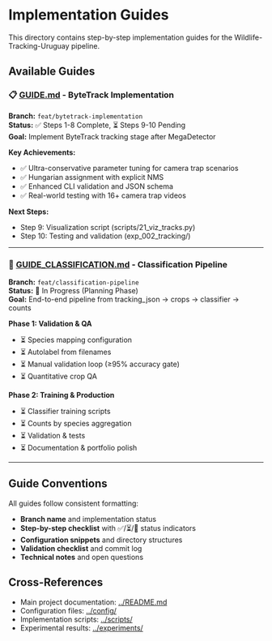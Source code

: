 # Implementation Guides

This directory contains step-by-step implementation guides for the Wildlife-Tracking-Uruguay pipeline.

## Available Guides

### 📋 [GUIDE.md](./GUIDE.md) - ByteTrack Implementation
**Branch:** `feat/bytetrack-implementation`  
**Status:** ✅ Steps 1-8 Complete, ⏳ Steps 9-10 Pending  
**Goal:** Implement ByteTrack tracking stage after MegaDetector

**Key Achievements:**
- ✅ Ultra-conservative parameter tuning for camera trap scenarios
- ✅ Hungarian assignment with explicit NMS
- ✅ Enhanced CLI validation and JSON schema
- ✅ Real-world testing with 16+ camera trap videos

**Next Steps:**
- Step 9: Visualization script (scripts/21_viz_tracks.py)
- Step 10: Testing and validation (exp_002_tracking/)

---

### 🎯 [GUIDE_CLASSIFICATION.md](./GUIDE_CLASSIFICATION.md) - Classification Pipeline  
**Branch:** `feat/classification-pipeline`  
**Status:** 🚧 In Progress (Planning Phase)  
**Goal:** End-to-end pipeline from tracking_json → crops → classifier → counts

**Phase 1: Validation & QA**
- ⏳ Species mapping configuration 
- ⏳ Autolabel from filenames
- ⏳ Manual validation loop (≥95% accuracy gate)
- ⏳ Quantitative crop QA

**Phase 2: Training & Production**
- ⏳ Classifier training scripts
- ⏳ Counts by species aggregation
- ⏳ Validation & tests
- ⏳ Documentation & portfolio polish

---

## Guide Conventions

All guides follow consistent formatting:
- **Branch name** and implementation status
- **Step-by-step checklist** with ✅/⏳/🚧 status indicators
- **Configuration snippets** and directory structures
- **Validation checklist** and commit log
- **Technical notes** and open questions

## Cross-References

- Main project documentation: [../README.md](../README.md)
- Configuration files: [../config/](../config/)
- Implementation scripts: [../scripts/](../scripts/)
- Experimental results: [../experiments/](../experiments/)